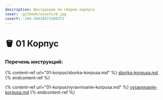 ```yaml
---
description: Инструкции по сборке корпуса
cover: .gitbook/assets/8.jpg
coverY: -244.36818473380373
---
```


# 🪣 01 Корпус

### Перечень инструкций:

{% content-ref url="01-korpus/sborka-korpusa.md" %}
[sborka-korpusa.md](01-korpus/sborka-korpusa.md)
{% endcontent-ref %}

{% content-ref url="01-korpus/vyravnivanie-korpusa.md" %}
[vyravnivanie-korpusa.md](01-korpus/vyravnivanie-korpusa.md)
{% endcontent-ref %}
